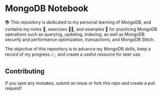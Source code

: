 # MongoDB Notebook

📚 This repository is dedicated to my personal learning of MongoDB, and contains my notes 📝, exercises 🏋️‍♀️, and examples 🌟 for practicing MongoDB operations such as querying, updating, indexing, as well as MongoDB security and performance optimization, transactions, and MongoDB Stitch.

The objective of this repository is to advance my MongoDB skills, keep a record of my progress 📈, and create a useful resource for later use.

## Contributing

If you spot any mistakes, submit an issue or fork this repo and create a pull request!
